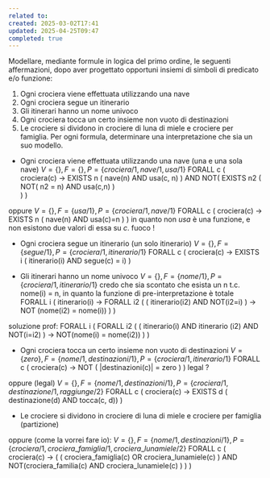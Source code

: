 ```yaml
---
related to: 
created: 2025-03-02T17:41
updated: 2025-04-25T09:47
completed: true
---
```

Modellare, mediante formule in logica del primo ordine, le seguenti affermazioni, dopo aver progettato opportuni insiemi di simboli di predicato e/o funzione:
1. Ogni crociera viene effettuata utilizzando una nave
2. Ogni crociera segue un itinerario
3. Gli itinerari hanno un nome univoco
4. Ogni crociera tocca un certo insieme non vuoto di destinazioni
5. Le crociere si dividono in crociere di luna di miele e crociere per famiglia.
Per ogni formula, determinare una interpretazione che sia un suo modello.

-  Ogni crociera viene effettuata utilizzando una nave (una e una sola nave)
$V=\{\}, F= \{\}, P=\{crociera/1, nave/1, usa/1\}$
FORALL c (
	crociera(c) →
	 EXISTS n ( nave(n) AND usa(c, n) ) AND NOT( 
		 EXISTS n2 ( NOT( n2 = n) AND usa(c,n) )  
	 )
)

oppure
$V=\{\}, F= \{usa/1\}, P=\{crociera/1, nave/1\}$
FORALL c (
	crociera(c) →
	EXISTS n ( nave(n) AND usa(c)=n )
)
in quanto non $usa$ è una funzione, e non esistono due valori di essa su $c$. fuoco !

-  Ogni crociera segue un itinerario (un solo itinerario)
$V=\{\}, F= \{segue/1\}, P=\{crociera/1, itinerario/1\}$
FORALL c (
	crociera(c) →
	EXISTS i ( itinerario(i) AND segue(c) = i)
)

-  Gli itinerari hanno un nome univoco
$V=\{\}, F= \{nome/1\}, P=\{crociera/1, itinerario/1\}$
credo che sia scontato che esista un n t.c. nome(i) = n, in quanto la funzione di pre-interpretazione è totale
FORALL i (
	itinerario(i) → 
	 FORALL i2 (
		 ( itinerario(i2) AND NOT(i2=i) ) → NOT (nome(i2) = nome(i))
		 )
)

soluzione prof:
FORALL i (
	FORALL i2 (
		 ( itinerario(i) AND itinerario (i2) AND NOT(i=i2) ) → 
		 NOT(nome(i) = nome(i2))
	)
)
-  Ogni crociera tocca un certo insieme non vuoto di destinazioni
$V=\{zero\}, F= \{nome/1, destinazioni/1\}, P=\{crociera/1, itinerario/1\}$
FORALL c (
	crociera(c) →
		NOT ( |destinazioni(c)| = zero )
)
legal ? 
 
 oppure (legal)
$V=\{\}, F= \{nome/1, destinazioni/1\}, P=\{crociera/1, destinazione/1, raggiunge/2\}$
 FORALL c (
	 crociera(c) →
	 EXISTS d ( destinazione(d) AND tocca(c, d))
 )
-  Le crociere si dividono in crociere di luna di miele e crociere per famiglia (partizione)

oppure (come la vorrei fare io):
$V=\{\}, F= \{nome/1, destinazioni/1\}, P=\{crociera/1, crociera\_famiglia/1, crociera\_lunamiele /2\}$
FORALL c (
	crociera(c) → (
		( crociera_famiglia(c) OR crociera_lunamiele(c) ) AND 
		NOT(crociera_familia(c) AND crociera_lunamiele(c) ) 
	)
)

